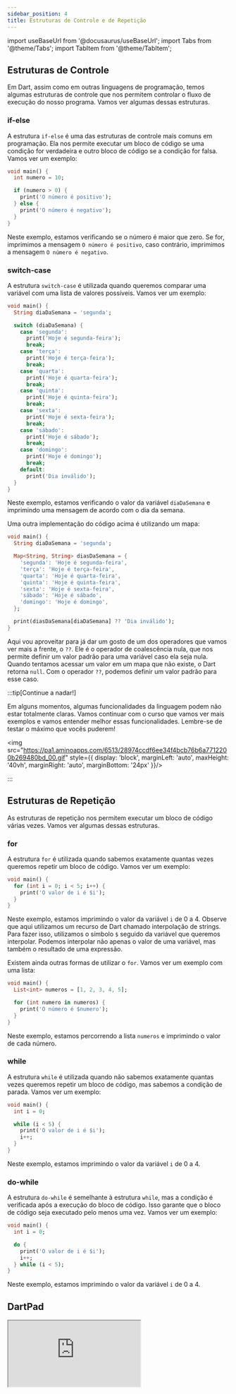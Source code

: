 ```yaml
---
sidebar_position: 4
title: Estruturas de Controle e de Repetição
---
```


import useBaseUrl from '@docusaurus/useBaseUrl';
import Tabs from '@theme/Tabs';
import TabItem from '@theme/TabItem';

## Estruturas de Controle 

Em Dart, assim como em outras linguagens de programação, temos algumas estruturas de controle que nos permitem controlar o fluxo de execução do nosso programa. Vamos ver algumas dessas estruturas.

### if-else

A estrutura `if-else` é uma das estruturas de controle mais comuns em programação. Ela nos permite executar um bloco de código se uma condição for verdadeira e outro bloco de código se a condição for falsa. Vamos ver um exemplo:

```dart
void main() {
  int numero = 10;

  if (numero > 0) {
    print('O número é positivo');
  } else {
    print('O número é negativo');
  }
}
```

Neste exemplo, estamos verificando se o número é maior que zero. Se for, imprimimos a mensagem `O número é positivo`, caso contrário, imprimimos a mensagem `O número é negativo`.

### switch-case

A estrutura `switch-case` é utilizada quando queremos comparar uma variável com uma lista de valores possíveis. Vamos ver um exemplo:

```dart
void main() {
  String diaDaSemana = 'segunda';

  switch (diaDaSemana) {
    case 'segunda':
      print('Hoje é segunda-feira');
      break;
    case 'terça':
      print('Hoje é terça-feira');
      break;
    case 'quarta':
      print('Hoje é quarta-feira');
      break;
    case 'quinta':
      print('Hoje é quinta-feira');
      break;
    case 'sexta':
      print('Hoje é sexta-feira');
      break;
    case 'sábado':
      print('Hoje é sábado');
      break;
    case 'domingo':
      print('Hoje é domingo');
      break;
    default:
      print('Dia inválido');
  }
}
```

Neste exemplo, estamos verificando o valor da variável `diaDaSemana` e imprimindo uma mensagem de acordo com o dia da semana.

Uma outra implementação do código acima é utilizando um mapa:

```dart
void main() {
  String diaDaSemana = 'segunda';

  Map<String, String> diasDaSemana = {
    'segunda': 'Hoje é segunda-feira',
    'terça': 'Hoje é terça-feira',
    'quarta': 'Hoje é quarta-feira',
    'quinta': 'Hoje é quinta-feira',
    'sexta': 'Hoje é sexta-feira',
    'sábado': 'Hoje é sábado',
    'domingo': 'Hoje é domingo',
  };

  print(diasDaSemana[diaDaSemana] ?? 'Dia inválido');
}
```

Aqui vou aproveitar para já dar um gosto de um dos operadores que vamos ver mais a frente, o `??`. Ele é o operador de coalescência nula, que nos permite definir um valor padrão para uma variável caso ela seja nula. Quando tentamos acessar um valor em um mapa que não existe, o Dart retorna `null`. Com o operador `??`, podemos definir um valor padrão para esse caso.

:::tip[Continue a nadar!]

Em alguns momentos, algumas funcionalidades da linguagem podem não estar totalmente claras. Vamos continuar com o curso que vamos ver mais exemplos e vamos entender melhor essas funcionalidades. Lembre-se de testar o máximo que vocês puderem!

<img src="https://pa1.aminoapps.com/6513/28974ccdf6ee34f4bcb76b6a7712200b269480bd_00.gif" style={{ display: 'block', marginLeft: 'auto', maxHeight: '40vh', marginRight: 'auto', marginBottom: '24px' }}/>

:::

## Estruturas de Repetição

As estruturas de repetição nos permitem executar um bloco de código várias vezes. Vamos ver algumas dessas estruturas.

### for

A estrutura `for` é utilizada quando sabemos exatamente quantas vezes queremos repetir um bloco de código. Vamos ver um exemplo:

```dart
void main() {
  for (int i = 0; i < 5; i++) {
    print('O valor de i é $i');
  }
}
```

Neste exemplo, estamos imprimindo o valor da variável `i` de 0 a 4. Observe que aqui utilizamos um recurso de Dart chamado interpolação de strings. Para fazer isso, utilizamos o símbolo `$` seguido da variável que queremos interpolar. Podemos interpolar não apenas o valor de uma variável, mas também o resultado de uma expressão.

Existem ainda outras formas de utilizar o `for`. Vamos ver um exemplo com uma lista:

```dart
void main() {
  List<int> numeros = [1, 2, 3, 4, 5];

  for (int numero in numeros) {
    print('O número é $numero');
  }
}
```

Neste exemplo, estamos percorrendo a lista `numeros` e imprimindo o valor de cada número.


### while

A estrutura `while` é utilizada quando não sabemos exatamente quantas vezes queremos repetir um bloco de código, mas sabemos a condição de parada. Vamos ver um exemplo:

```dart
void main() {
  int i = 0;

  while (i < 5) {
    print('O valor de i é $i');
    i++;
  }
}
```

Neste exemplo, estamos imprimindo o valor da variável `i` de 0 a 4.

### do-while

A estrutura `do-while` é semelhante à estrutura `while`, mas a condição é verificada após a execução do bloco de código. Isso garante que o bloco de código seja executado pelo menos uma vez. Vamos ver um exemplo:

```dart
void main() {
  int i = 0;

  do {
    print('O valor de i é $i');
    i++;
  } while (i < 5);
}
```

Neste exemplo, estamos imprimindo o valor da variável `i` de 0 a 4.


## DartPad

<iframe  style={{
            display: 'block',
            margin: 'auto',
            width: '100%',
            height: '50vh',
            marginBottom: '24px'
        }}
        src="https://dartpad.dev/?id=4adb4b8ecd8d5641754c82a66cb233ea?theme=light"></iframe>

